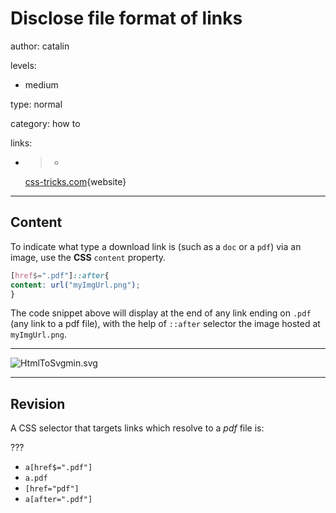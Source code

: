 # Disclose file format of links
author: catalin

levels:

  - medium

type: normal

category: how to

links:

  - >-
    [css-tricks.com](https://css-tricks.com/almanac/properties/c/content/){website}

---
## Content

To indicate what type a download link is (such as a `doc` or a `pdf`) via an image, use the **CSS** `content` property.


```css
[href$=".pdf"]::after{
content: url("myImgUrl.png");
}

```

The code snippet above will display at the end of any link ending on `.pdf` (any link to a pdf file), with the help of `::after` selector the image hosted at `myImgUrl.png`.

---
![HtmlToSvgmin.svg](%3Csvg%20height=%22auto%22%20viewBox=%220%200%20800%20300%22%20xmlns=%22http://www.w3.org/2000/svg%22%20version=%221.2%22%20baseProfile=%22tiny%22%3E%3Cdesc%3ECreated%20by%20HiQPdf%3C/desc%3E%3Cg%20fill=%22none%22%20stroke=%22#000%22%20fill-rule=%22evenodd%22%20stroke-linecap=%22square%22%20stroke-linejoin=%22bevel%22%3E%3Cpath%20d=%22M8%208h800v300H8V8%22%20fill=%22#596193%22%20stroke=%22none%22/%3E%3Ctext%20stroke=%22none%22%20x=%22298%22%20y=%22103%22%20font-family=%22Arial%22%20font-size=%2260%22%20font-weight=%22400%22%20fill=%22#fff%22%3ENormal%20link%3C/text%3E%3Cpath%20fill=%22none%22%20d=%22M298%20104.5h297%22%20stroke=%22#fff%22%20stroke-linejoin=%22miter%22%20stroke-miterlimit=%222%22/%3E%3Ctext%20stroke=%22none%22%20x=%22298%22%20y=%22232%22%20font-family=%22Arial%22%20font-size=%2260%22%20font-weight=%22400%22%20fill=%22#fff%22%3EPdf%20link%3C/text%3E%3Cpath%20fill=%22none%22%20d=%22M298%20233.5h196%22%20stroke=%22#fff%22%20stroke-linejoin=%22miter%22%20stroke-miterlimit=%222%22/%3E%3Cpath%20fill-rule=%22nonzero%22%20d=%22M521.313%20218.42c-.427-.42-1.372-.642-2.812-.66-.973-.012-2.146.074-3.38.247-.55-.32-1.12-.665-1.567-1.083-1.202-1.122-2.205-2.68-2.83-4.394.04-.16.074-.3.107-.444%200%200%20.677-3.846.498-5.146-.025-.178-.04-.23-.088-.37l-.06-.15c-.183-.425-.544-.875-1.11-.85l-.34-.01c-.632%200-1.147.322-1.282.804-.41%201.514.013%203.778.78%206.71l-.196.48c-.55%201.34-1.238%202.688-1.846%203.88l-.08.154c-.638%201.25-1.22%202.313-1.744%203.213l-.543.288c-.04.02-.97.513-1.19.645-1.85%201.106-3.078%202.36-3.28%203.357-.066.318-.018.725.312.913l.525.264c.228.114.468.172.714.172%201.32%200%202.85-1.644%204.96-5.325%202.435-.793%205.208-1.452%207.638-1.815%201.852%201.043%204.13%201.767%205.567%201.767.255%200%20.475-.024.654-.072.275-.073.507-.23.65-.444.278-.42.334-.997.26-1.59-.024-.175-.164-.392-.316-.54m-19.7%207.02c.24-.66%201.192-1.96%202.6-3.112.088-.072.306-.276.506-.466-1.472%202.348-2.458%203.283-3.106%203.577m8.337-19.2c.425%200%20.666%201.07.686%202.07.02%201-.214%201.705-.505%202.225-.24-.77-.356-1.984-.356-2.778%200%200-.018-1.517.177-1.517m-2.486%2013.682c.295-.53.603-1.086.917-1.677.766-1.447%201.25-2.58%201.61-3.51.716%201.302%201.608%202.41%202.656%203.296.13.112.27.223.415.334-2.13.422-3.973.935-5.595%201.558m13.438-.12c-.13.08-.502.128-.74.128-.773%200-1.728-.353-3.067-.927.515-.038.986-.057%201.41-.057.773%200%201.003-.003%201.76.19.757.193.767.585.637.667%22%20fill=%22#fff%22%20stroke=%22none%22/%3E%3Cpath%20fill-rule=%22nonzero%22%20d=%22M523.68%20207.16c-.693-.948-1.66-2.054-2.723-3.117-1.062-1.063-2.17-2.03-3.116-2.724-1.61-1.183-2.392-1.32-2.84-1.32h-15.5c-1.378%200-2.5%201.12-2.5%202.5v27c0%201.378%201.12%202.5%202.5%202.5h23c1.378%200%202.5-1.122%202.5-2.5V210c0-.448-.137-1.23-1.32-2.84m-4.137-1.703c.96.96%201.712%201.825%202.268%202.543H517v-4.81c.718.555%201.584%201.308%202.543%202.267M523%20229.5c0%20.27-.23.5-.5.5h-23c-.27%200-.5-.23-.5-.5v-27c0-.27.23-.5.5-.5H515v7c0%20.552.448%201%201%201h7v19.5%22%20fill=%22#fff%22%20stroke=%22none%22/%3E%3C/g%3E%3C/svg%3E)

---
## Revision

A CSS selector that targets links which resolve to a *pdf* file is:

???

* `a[href$=".pdf"]`
* `a.pdf`
* `[href="pdf"]`
* `a[after=".pdf"]`
